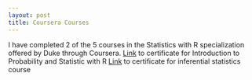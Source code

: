 ```yaml
---
layout: post
title: Coursera Courses
---
```


I have completed 2 of the 5 courses in the Statistics with R specialization offered by Duke through Coursera.
[Link](https://coursera.org/share/15813dbbc14f2ae04c92dd04564efbd2) to certificate for Introduction to Probability and Statistic with R
[Link](https://coursera.org/share/4190861bf291342761f80006a626995f) to certificate for inferential statistics course
